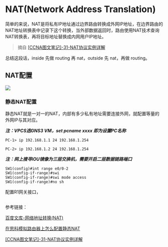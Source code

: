 # NAT(Network Address Translation)

简单的来说，NAT是将私有IP地址通过边界路由转换成外网IP地址，在边界路由的NAT地址转换表中记录下这个转换，当外部数据返回时，路由使用NAT技术查询NAT转换表，再将目标地址替换成内网用户IP地址。

> 摘自 [[CCNA图文笔记]-31-NAT协议实例详解](https://www.qingsword.com/qing/745.html)

总结这段话，inside 先做 routing 再 nat，outside 先 nat，再做 routing。 

## NAT配置

![](https://i.postimg.cc/j2mt5b2P/6-UMbqjj-JGv.png)


### 静态NAT配置

静态NAT就是一对一的NAT，内部有多少私有地址需要连接外网，就配置等量的外网IP与其对应。

***注：VPCS选GNS3 VM，set pcname xxxx 即为设置PC名称***

```
PC-1> ip 192.168.1.1 24 192.168.1.254

PC-2> ip 192.168.1.2 24 192.168.1.254
```

***注：网上搜寻IOU镜像为三层交换机，需要开启二层数据链路端口***

```
SW1(config)#int range e0/0-2 
SW1(config-if-range)#swi
SW1(config-if-range)#swi mode access
SW1(config-if-range)#no sh
```

配置R1网关接口，

```

```


参考链接：

[百度文库-网络地址转换(NAT)](https://wenku.baidu.com/view/032e0a65f5335a8102d22001.html)

[在思科模拟路由器上怎么配置静态NAT](https://zhinan.sogou.com/guide/d316513559506.htm?ch=zn.xqy.related.pc)

[[CCNA图文笔记]-31-NAT协议实例详解](https://www.qingsword.com/qing/745.html)
